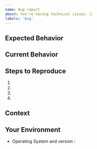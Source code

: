 ```yaml
---
name: Bug report
about: You're having technical issues. 🐞
labels: 'bug'
---
```


<!-- Please use the following issue template or your issue will be closed -->

## Expected Behavior

<!--- What should have happened? -->

## Current Behavior

<!--- What went wrong? -->

## Steps to Reproduce

<!-- Add relevant code and/or a live example -->
<!-- Add stack traces -->

1.

2.

3.

4.

## Context

<!--- How has this issue affected you? What are you trying to accomplish? -->

## Your Environment

<!--- Include as many relevant details about the environment you experienced the bug in -->

- Operating System and version :
